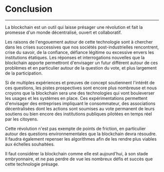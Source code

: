 # Conclusion
---

La blockchain est un outil qui laisse présager une révolution et fait la promesse d'un monde décentralisé, ouvert et collaboratif.

Les raisons de l'engouement autour de cette technologie sont à chercher dans les crises successives que nos sociétés post-industrielles rencontrent, crise du savoir, de la confiance, défiance légitime ou excessive envers les institutions étatiques. Les réponses et interrogations nouvelles que la blockchain apporte permettront d'envisager un futur différent autour de ces problèmes et en particulier autour de la question du vote, et plus largement de la participation.

Si de multiples expériences et preuves de concept soutiennent l'intérêt de ces questions, les pistes prospectives sont encore plus nombreuse et nous croyons que la blockchain sera une des technologies qui vont bouleverser les usages et les systèmes en place. Ces expérimentations permettent d'envisager des entreprises impliquant le consommateur, des associations décentralisées dont les actions sont soumises au vote permanent de leurs soutiens ou bien encore des institutions publiques pilotées en temps réel par les citoyens.

Cette révolution n'est pas exempte de points de friction, en particulier autour des questions environnementales que la blockchain devra résoudre. Il faudra également repenser les algorithmes afin de les rendre plus viables aux échelles souhaitées.

Il faut considérer la blockchain comme elle est aujourd'hui, à son stade embryonnaire, et ne pas perdre de vue les nombreux défis et succès que cette technologie présage.


